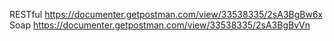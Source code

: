 RESTful
https://documenter.getpostman.com/view/33538335/2sA3BgBw6x
Soap
https://documenter.getpostman.com/view/33538335/2sA3BgBvVn
